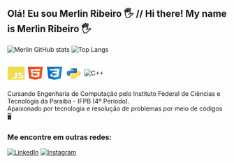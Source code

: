 ## Olá! Eu sou Merlin Ribeiro 🖐️ // Hi there! My name is Merlin Ribeiro 🖐️

![Merlin GitHub stats](https://github-readme-stats.vercel.app/api?username=merlin-ribeiro&show_icons=true&theme=dracula&count_private=true)
![Top Langs](https://github-readme-stats.vercel.app/api/top-langs/?username=merlin-ribeiro&layout=compact&theme=dracula)

<div style="display: inline_block"><br>
  <img align="center" alt="Javascript" height="30" width="40" src="https://raw.githubusercontent.com/devicons/devicon/master/icons/javascript/javascript-plain.svg">
  <img align="center" alt="HTML5" height="30" width="40" src="https://raw.githubusercontent.com/devicons/devicon/master/icons/html5/html5-original.svg">
  <img align="center" alt="CSS" height="30" width="40" src="https://raw.githubusercontent.com/devicons/devicon/master/icons/css3/css3-original.svg">
  <img align="center" alt="Python" height="30" width="40" src="https://raw.githubusercontent.com/devicons/devicon/master/icons/python/python-original.svg">
  <img align="center" alt="C++" height="30" width="40" src="https://cdn.jsdelivr.net/gh/devicons/devicon/icons/cplusplus/cplusplus-original.svg">
</div>

###

Cursando Engenharia de Computação pelo Instituto Federal de Ciências e Tecnologia da Paraíba - IFPB (4º Período).                      
Apaixonado por tecnologia e resolução de problemas por meio de códigos 🖥️

### Me encontre em outras redes:
[![LinkedIn](https://img.shields.io/badge/LinkedIn-0077B5?style=for-the-badge&logo=linkedin&logoColor=white)](www.linkedin.com/in/merlin-de-souza-ribeiro-filho-958a6025b)
[![Instagram](https://img.shields.io/badge/Instagram-E4405F?style=for-the-badge&logo=instagram&logoColor=white)](https://www.instagram.com/countrysidegoth_7k/)
